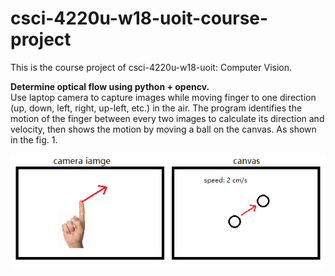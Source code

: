 # csci-4220u-w18-uoit-course-project
This is the course project of csci-4220u-w18-uoit: Computer Vision.

**Determine optical flow using python + opencv.**  
Use laptop camera to capture images while moving finger to one direction (up, down, left, right, up-left, etc.) in the air. The program identifies the motion of the finger between every two images to calculate its direction and velocity, then shows the motion by moving a ball on the canvas. As shown in the fig. 1.

![image](https://github.com/TaylorGy/csci-4220u-w18-uoit-course-project/blob/master/schematic_diagram.png)
